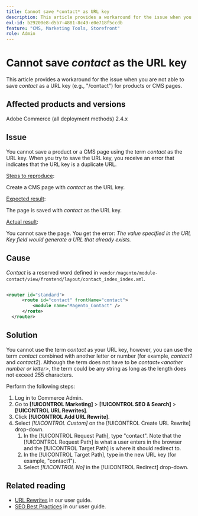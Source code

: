 ```yaml
---
title: Cannot save *contact* as URL key
description: This article provides a workaround for the issue when you are not able to save *contact* as a URL key (e.g., "/contact") for products or CMS pages. When you try to save the URL key, you receive an error that indicates that the URL key is a duplicate URL.
exl-id: b29200e8-d5b7-4881-8c49-e0e718f5ccdb
feature: "CMS, Marketing Tools, Storefront"
role: Admin
---
```

# Cannot save *contact* as the URL key

This article provides a workaround for the issue when you are not able to save *contact* as a URL key (e.g., "/contact") for products or CMS pages.

## Affected products and versions

Adobe Commerce (all deployment methods) 2.4.x

## Issue

You cannot save a product or a CMS page using the term *contact* as the URL key. When you try to save the URL key, you receive an error that indicates that the URL key is a duplicate URL.

<u>Steps to reproduce</u>:

Create a CMS page with *contact* as the URL key.

<u>Expected result</u>:

The page is saved with *contact* as the URL key.

<u>Actual result</u>:

You cannot save the page. You get the error: *The value specified in the URL Key field would generate a URL that already exists.*

## Cause

*Contact* is a reserved word defined in `vendor/magento/module-contact/view/frontend/layout/contact_index_index.xml`.

```xml

<router id="standard">
      <route id="contact" frontName="contact">
          <module name="Magento_Contact" />
      </route>
  </router>
```

## Solution

You cannot use the term *contact* as your URL key, however, you can use the term *contact* combined with another letter or number (for example, *contact1* and *contact2*). Although the term does not have to be *contact+\<another number or letter\>*, the term could be any string as long as the length does not exceed 255 characters.

Perform the following steps:

1. Log in to Commerce Admin.
1. Go to **[!UICONTROL Marketing]** > **[!UICONTROL SEO & Search]** > **[!UICONTROL URL Rewrites]**.
1. Click **[!UICONTROL Add URL Rewrite]**.
1. Select *[!UICONTROL Custom]* on the [!UICONTROL Create URL Rewrite] drop-down.
    1. In the [!UICONTROL Request Path], type "contact". Note that the [!UICONTROL Request Path] is what a user enters in the browser and the [!UICONTROL Target Path] is where it should redirect to.
    1. In the [!UICONTROL Target Path], type in the new URL key (for example, "contact1").
    1. Select *[!UICONTROL No]* in the [!UICONTROL Redirect] drop-down.

## Related reading

* [URL Rewrites](https://docs.magento.com/user-guide/marketing/url-rewrite.html) in our user guide.
* [SEO Best Practices](https://docs.magento.com/user-guide/marketing/seo-best-practices.html) in our user guide.
